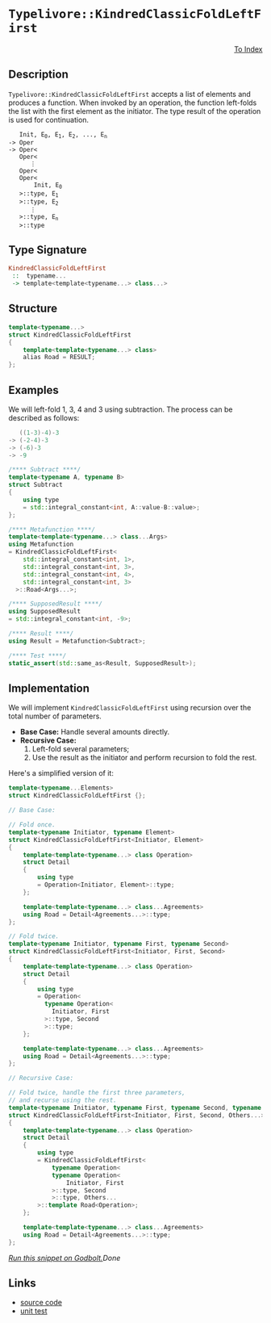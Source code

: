 <!-- Copyright 2024 Feng Mofan
SPDX-License-Identifier: Apache-2.0 -->

# `Typelivore::KindredClassicFoldLeftFirst`

<p style='text-align: right;'><a href="../../../facilities/metafunctions.md#typelivore-kindred-classic-fold-left-first">To Index</a></p>

## Description

`Typelivore::KindredClassicFoldLeftFirst` accepts a list of elements and produces a function.
When invoked by an operation, the function left-folds the list with the first element as the initiator.
The type result of the operation is used for continuation.

<pre><code>   Init, E<sub>0</sub>, E<sub>1</sub>, E<sub>2</sub>, ..., E<sub>n</sub>
-> Oper
-> Oper&lt;
   Oper&lt;
      &vellip;
   Oper&lt;
   Oper&lt;
       Init, E<sub>0</sub>
   &gt;::type, E<sub>1</sub>
   &gt;::type, E<sub>2</sub>
      &vellip;
   &gt;::type, E<sub>n</sub>
   &gt;::type</code></pre>

## Type Signature

```Haskell
KindredClassicFoldLeftFirst
 ::  typename...
 -> template<template<typename...> class...>
```

## Structure

```C++
template<typename...>
struct KindredClassicFoldLeftFirst
{
    template<template<typename...> class>
    alias Road = RESULT;
};
```

## Examples

We will left-fold 1, 3, 4 and 3 using subtraction.
The process can be described as follows:

```C++
   ((1-3)-4)-3
-> (-2-4)-3
-> (-6)-3
-> -9
```

```C++
/**** Subtract ****/
template<typename A, typename B>
struct Subtract
{
    using type
    = std::integral_constant<int, A::value-B::value>;
};

/**** Metafunction ****/
template<template<typename...> class...Args>
using Metafunction 
= KindredClassicFoldLeftFirst<
    std::integral_constant<int, 1>,
    std::integral_constant<int, 3>,
    std::integral_constant<int, 4>,
    std::integral_constant<int, 3>
  >::Road<Args...>;

/**** SupposedResult ****/
using SupposedResult
= std::integral_constant<int, -9>;

/**** Result ****/
using Result = Metafunction<Subtract>;

/**** Test ****/
static_assert(std::same_as<Result, SupposedResult>);
```

## Implementation

We will implement `KindredClassicFoldLeftFirst` using recursion over the total number of parameters.

- **Base Case:** Handle several amounts directly.
- **Recursive Case:**
  1. Left-fold several parameters;
  2. Use the result as the initiator and perform recursion to fold the rest.

Here's a simplified version of it:

```C++
template<typename...Elements>
struct KindredClassicFoldLeftFirst {};

// Base Case:

// Fold once.
template<typename Initiator, typename Element>
struct KindredClassicFoldLeftFirst<Initiator, Element>
{
    template<template<typename...> class Operation>
    struct Detail
    {
        using type 
        = Operation<Initiator, Element>::type;
    };

    template<template<typename...> class...Agreements>
    using Road = Detail<Agreements...>::type;
};

// Fold twice.
template<typename Initiator, typename First, typename Second>
struct KindredClassicFoldLeftFirst<Initiator, First, Second>
{
    template<template<typename...> class Operation>
    struct Detail
    {
        using type 
        = Operation<
          typename Operation<
            Initiator, First
          >::type, Second
          >::type;
    };

    template<template<typename...> class...Agreements>
    using Road = Detail<Agreements...>::type;
};

// Recursive Case:

// Fold twice, handle the first three parameters,
// and recurse using the rest.
template<typename Initiator, typename First, typename Second, typename...Others>
struct KindredClassicFoldLeftFirst<Initiator, First, Second, Others...>
{
    template<template<typename...> class Operation>
    struct Detail
    {
        using type 
        = KindredClassicFoldLeftFirst<
            typename Operation<
            typename Operation<
                Initiator, First
            >::type, Second
            >::type, Others...
        >::template Road<Operation>;
    };

    template<template<typename...> class...Agreements>
    using Road = Detail<Agreements...>::type;
};
```

[*Run this snippet on Godbolt.*](https://godbolt.org/#z:OYLghAFBqd5QCxAYwPYBMCmBRdBLAF1QCcAaPECAMzwBtMA7AQwFtMQByARg9KtQYEAysib0QXACx8BBAKoBnTAAUAHpwAMvAFYTStJg1DIApACYAQuYukl9ZATwDKjdAGFUtAK4sGe1wAyeAyYAHI%2BAEaYxBIaZqQADqgKhE4MHt6%2BekkpjgJBIeEsUTFccbaY9nkMQgRMxAQZPn5cFVVptfUEBWGR0bHxCnUNTVmtQ109RSUDAJS2qF7EyOwcAPQAVFvbO7t722smGgCCm9sA1ACSLAn0bIJM1ec7hydn%2Bx/7r8dHxwSYNwM/xMAGY3AQAJ4JRisTAAOgR2DujAIClB2F%2BQ2IXgc5wA0sF0MRMO4DAoUsgAGKedABTBUAiUvDEIbnEwAdis7IAIqCrCdfms1ucLEwlOc3GL2L9BcLqbR0OcBCs4b9/oDHphQeCoTC2FcGKlHiRSOdIdDmPqkQCUejMQRsbiCQwiSS3GSKfLafTGcyhtrLobHMayOdrfcCHaBZzfuc42aAbdNdr1UngWDzXr4Qj0edkB7zgB5aHER5pKPHePnLE4gjnbmYOp0WPxjn8ytV%2BNeFJGM26tknTutkHcoslssCANBvAh03h20g7AgECZvktuMc3kg9vrhMa9PgxNArUZ3WW7Oqxd5j0IuHHYDEm2CNGL3fd4LAc4AJVQTEVoNHBsm1obV70fCMFFvdFl1XbcZR5NcBTeOUaTNAB3PAVTVI9k1PC1YQNI0iFDTNz3OJkWQIU1SIIoRMDQF0KxrJ1CWJUkxU9Gk6QZCj/TBQMiJNci/So846IY9AKzbXdU2PFMcIPGi2Cgq98w4sdognBgKyrZi6yAphm0HVsY2Mod317TMBw7IcAI00tqm1XchyUzB7K0pyzKHeMBODYjTV4yMvNsxcYN1U1xIESTgs7aCV11RCbLZBC4KQpLZNww99xPHV8OUnNVJvBEwMwJ9UR0rse0/H8/zZEd60bQyQLBEqysggql3i6FEs3HrkO/eilhSAA3NzJSUEAZX6r10MwzBTQQQx0HoM0EDcmhKNWx9zgSepYX%2BFlSFlc4lvOYlkCGtyLM/Ag1rOzAhlVE4MsUs8CN8md/L7PK3MC6i3v1SKXX%2Bn7b0LW7ohfDETj0/FWLdD1MK9bjfUoqdBNDP6xPoqLTXBtaWRU6GflM9KFJyl6KYBi9czU8l3Mc18vNhgyjKS6SYrja7vrc5zh1HZ1XXY8kka4n1As8pLvJ5sji00xm3D5lzqYZ8swSV6XCL8oSJc52LQq6%2BbsYkjWqzizM8Yhwmcz183ye/X9JLBOWHLVjFUvZlKdy8yn5OylNqaJ68ONvVqIIqrmqod2q7NZ5q3DDlF2svTrYJ3L2ptOT4Pm%2Bd4NjDVRWFuNyXkFbOvkz8wQWCfMvCwOrcswAB9B1DPKpmfjMauGFr%2BvtQYlYEnb4my4uIQvAiVvcVL57yYDn7zmOEGsxFJiHVrMSJ6noKSfbKtudXLy7KGdBl2Cf4HzEJuGImQRtXP01jmXYaxC8TAAFoLGf1%2BT3d9Ot29lnC4ABZRqVAvA9yeDPP4c8MywMbueIOdNk7HGIMAKGvxuagLqOAyBaRrJ2UFmxd0HFRYKhRhLdWzMCCnxAOfTAl9aDXwELfSMYIH7nC4OiI61DaH0MYcwhgrD76CFNCCbhu4T5n0EAw0sTCb51Dvuw0R5xJASN4dIi%2BcjBHCOUaJcRHcNwGxqk7BOaDk52g9qPLYm8Eg5BJF%2BB6XhaB1mgdzcedjkgOKcS4mU9UpF0JkQIhRhg2FuA4e/AAnJYwBecBoKGca4g4mCo6OISS4uqo5sFMFwQ4NWbhx6T1LA4GJmc4kABUHpJK2N8CYjhkBNw4tEAgEAAkKFhI0l8bg0mJIil4TxSh0A9N8YuWYiUODzFoJwAArLwPwHAtCkFQJwRWlhrDVkWMsXmXceCkAIJoCZ8wADWIBpmSDhBoAAHGYMwkTIlcGmVcy5XB2TsmkFMjgkheAsFiBoUg8zFnLI4LwBQIA/n7IWRM0gcBYAwEQCARYBAEheCohQCAaAbh0GiKEWEnBVCXIAGzvwJZIc4wBkDIE4ecswvASSEBIHgU%2BrR%2BCCBEGIdgUgZCCEUCodQkLSC6FaGhUsCROA8EmTMuZBylmcELCi5FdZUBUHOPiolJKyUUqpXCMw5wIAeExfQYgbIdmzF4BCrQ8wIBIAxQkLFZA0U2rtSAYAUh4g0BcZDSgERpURGCPUCEYreC%2BuYMQCEhYIjaHohC3ZGKIyFgYLQAN/KsARC8MASUtBaCgu4LwLALBDDAHEMm5kUa8CjWzYszAqhBr/EDeQGRHzFm0DwBEUsoaPBYGlQ6PAPyc2kFGsQCIXiGz5qMM2owBz5hUAMOggAangTAaE5bzN2Sy4QohxCcrXTytQ0rBX6ALSgaw1h9AttBZAeYqAh5pGze/E%2BAFTBrMsGYQFA7iCMoevAeYdhS3OAgK4UYLRSCBGCL0Yo/RWg5FSAIQD2RkjQYYFMPopQ2i/pqMMRonhmh6B/XkgQnQGhIfAyhiYIwsNjFsBhojMwuDfs2SsCQEqOCzP%2BdKoFKrCXEtJeSylUhtW6twPSo1VdaNmsnfMNaf5%2BgQGOSASQII4SRJBG8jQkgzCSAJRoDQ0yCWRP0JwL5pAfkgi4HCAlXACWXMic8glZyHlKYJax/lQKQVgr2ZO6FcKrUIvlSi8glBHWGpxWwTg9QWDDXZO/JgwdexcEiXCUzlb8DEUZXoNdbLN3SG3UoXd/LdDxGFUwUVOamMsYBbwIFcqkUoqVMq1VXGYufjiwli5ur9W2sNcakEZhTXuchZa61qADXRH8%2BiobHX%2BhqSMHFsofA6AHVBRAb1/Lg3%2Brrat0N4bI0ODrbGlE8bE3SpTWmjNWa615oLUWxZ%2BBzqOHLdKqtNbVi7PoY23gzbW3%2Bo7asRZ3be27IHUOpQI7Lsfg89Opgc6F1LotHW9LG6OVZdkDuvliz8sHonY%2BqwlhT0RHPTJpZ16WGcDvTQh9x7n2vuiO%2BrA%2BPv2VDQy4F0sHWggcKMhuDuQ0gs8SPB6o1GIOobw%2BhroPPcPVAI90UD0xBekcw5kIDcuBelDo0sBjtH9PMalc5zgHG1Wkqm01%2BLiWBPJZIF10TfWLUScwFJmIBOPmGeM/F1T7JpmRNeSCNTGnJCtHKzK4Ftg3PmqhTC%2BFiKFWjcC9i3FHAwvqpYAoYalLhrNePEMWlZuadpdkBlxHXL5A5dRzoEAIJSCFeK%2BKzXZW2Oyt84qurCek8p7T5qVkerxt2q6yCXrIeBsoE74aqPg/%2BjJ7sU3VPkSm7p4IE3VQJK5sepZF6n1frQ3rbX2GiNUbdtDbjQmpN13MCpvTWIM7faLtjp%2B7mkteT7v8sexdWtfbXvSo%2B22iE32u3vv%2B7wQHw6ARQcJ1%2Bs%2BAZ0FB51F1l04dc8EcJAkduUi891S8MdjAKcbAPs6dCdqhs01gpEsdrAX0Ks30P1MDxc0gmd3ByMgM2cwMaNecucYMqDOcENlccMGdhdJcxd2CJcqNpcOdxgMMxdeD2diNGMFg1cOVSttdAVdd59SVE9k9zhJ84QZ9TchMLde9xNSBJMsB7cmMncQBbk4QQQQRplHlfctMTD2RLMnMZDA9QVwUtCTlJBplFMXl2QtNLlJB7kuBrkzBHMPkQRpCKtOAxN%2BsmMaVbCQjA8%2B95gB0UhnBJAgA%3D%3D%3D)$Done$

## Links

- [source code](../../../../conceptrodon/typelivore/kindred_classic_fold_left_first.hpp)
- [unit test](../../../../tests/unit/metafunctions/typelivore/kindred_classic_fold_left_first.test.hpp)
